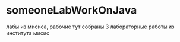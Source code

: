 # someoneLabWorkOnJava
лабы из мисиса, рабочие
тут собраны 3 лабораторные работы из института мисис
